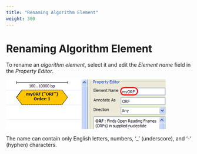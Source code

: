```yaml
---
title: "Renaming Algorithm Element"
weight: 300
---
```


# Renaming Algorithm Element

To rename an _algorithm element_, select it and edit the _Element name_ field in the _Property Editor_.

![](/images/65930629/65930630.png)

The name can contain only English letters, numbers, ‘\_’ (underscore), and ‘-‘ (hyphen) characters.